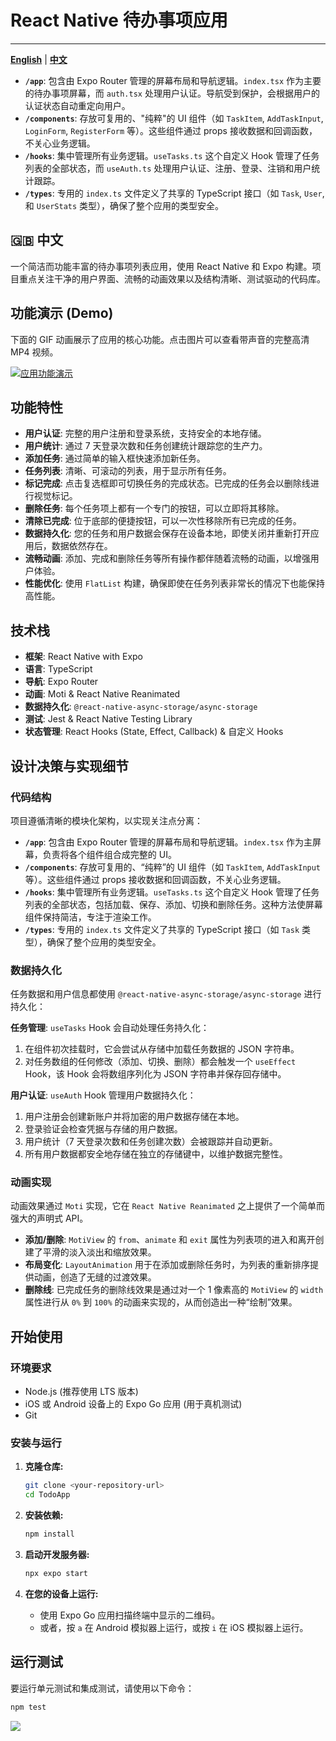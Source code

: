 # React Native 待办事项应用

---

[**English**](./README.md) | [**中文**](./README.zh-CN.md)

-   **`/app`**: 包含由 Expo Router 管理的屏幕布局和导航逻辑。`index.tsx` 作为主要的待办事项屏幕，而 `auth.tsx` 处理用户认证。导航受到保护，会根据用户的认证状态自动重定向用户。
-   **`/components`**: 存放可复用的、"纯粹"的 UI 组件（如 `TaskItem`, `AddTaskInput`, `LoginForm`, `RegisterForm` 等）。这些组件通过 props 接收数据和回调函数，不关心业务逻辑。
-   **`/hooks`**: 集中管理所有业务逻辑。`useTasks.ts` 这个自定义 Hook 管理了任务列表的全部状态，而 `useAuth.ts` 处理用户认证、注册、登录、注销和用户统计跟踪。
-   **`/types`**: 专用的 `index.ts` 文件定义了共享的 TypeScript 接口（如 `Task`, `User`, 和 `UserStats` 类型），确保了整个应用的类型安全。

## 🇬🇧 中文

一个简洁而功能丰富的待办事项列表应用，使用 React Native 和 Expo 构建。项目重点关注干净的用户界面、流畅的动画效果以及结构清晰、测试驱动的代码库。

## 功能演示 (Demo)

下面的 GIF 动画展示了应用的核心功能。点击图片可以查看带声音的完整高清 MP4 视频。

[![应用功能演示](./docs/todo_demo.gif)](https://pub-0a4cfd1889fc48acafea1624679cfdef.r2.dev/todo_demo.mp4)

## 功能特性

-   **用户认证**: 完整的用户注册和登录系统，支持安全的本地存储。
-   **用户统计**: 通过 7 天登录次数和任务创建统计跟踪您的生产力。
-   **添加任务**: 通过简单的输入框快速添加新任务。
-   **任务列表**: 清晰、可滚动的列表，用于显示所有任务。
-   **标记完成**: 点击复选框即可切换任务的完成状态。已完成的任务会以删除线进行视觉标记。
-   **删除任务**: 每个任务项上都有一个专门的按钮，可以立即将其移除。
-   **清除已完成**: 位于底部的便捷按钮，可以一次性移除所有已完成的任务。
-   **数据持久化**: 您的任务和用户数据会保存在设备本地，即使关闭并重新打开应用后，数据依然存在。
-   **流畅动画**: 添加、完成和删除任务等所有操作都伴随着流畅的动画，以增强用户体验。
-   **性能优化**: 使用 `FlatList` 构建，确保即使在任务列表非常长的情况下也能保持高性能。

## 技术栈

-   **框架**: React Native with Expo
-   **语言**: TypeScript
-   **导航**: Expo Router
-   **动画**: Moti & React Native Reanimated
-   **数据持久化**: `@react-native-async-storage/async-storage`
-   **测试**: Jest & React Native Testing Library
-   **状态管理**: React Hooks (State, Effect, Callback) & 自定义 Hooks

## 设计决策与实现细节

### 代码结构

项目遵循清晰的模块化架构，以实现关注点分离：

-   **`/app`**: 包含由 Expo Router 管理的屏幕布局和导航逻辑。`index.tsx` 作为主屏幕，负责将各个组件组合成完整的 UI。
-   **`/components`**: 存放可复用的、“纯粹”的 UI 组件（如 `TaskItem`, `AddTaskInput` 等）。这些组件通过 props 接收数据和回调函数，不关心业务逻辑。
-   **`/hooks`**: 集中管理所有业务逻辑。`useTasks.ts` 这个自定义 Hook 管理了任务列表的全部状态，包括加载、保存、添加、切换和删除任务。这种方法使屏幕组件保持简洁，专注于渲染工作。
-   **`/types`**: 专用的 `index.ts` 文件定义了共享的 TypeScript 接口（如 `Task` 类型），确保了整个应用的类型安全。

### 数据持久化

任务数据和用户信息都使用 `@react-native-async-storage/async-storage` 进行持久化：

**任务管理**: `useTasks` Hook 会自动处理任务持久化：
1.  在组件初次挂载时，它会尝试从存储中加载任务数据的 JSON 字符串。
2.  对任务数组的任何修改（添加、切换、删除）都会触发一个 `useEffect` Hook，该 Hook 会将数组序列化为 JSON 字符串并保存回存储中。

**用户认证**: `useAuth` Hook 管理用户数据持久化：
1.  用户注册会创建新账户并将加密的用户数据存储在本地。
2.  登录验证会检查凭据与存储的用户数据。
3.  用户统计（7 天登录次数和任务创建次数）会被跟踪并自动更新。
4.  所有用户数据都安全地存储在独立的存储键中，以维护数据完整性。

### 动画实现

动画效果通过 `Moti` 实现，它在 `React Native Reanimated` 之上提供了一个简单而强大的声明式 API。
-   **添加/删除**: `MotiView` 的 `from`、`animate` 和 `exit` 属性为列表项的进入和离开创建了平滑的淡入淡出和缩放效果。
-   **布局变化**: `LayoutAnimation` 用于在添加或删除任务时，为列表的重新排序提供动画，创造了无缝的过渡效果。
-   **删除线**: 已完成任务的删除线效果是通过对一个 1 像素高的 `MotiView` 的 `width` 属性进行从 `0%` 到 `100%` 的动画来实现的，从而创造出一种“绘制”效果。

## 开始使用

### 环境要求

-   Node.js (推荐使用 LTS 版本)
-   iOS 或 Android 设备上的 Expo Go 应用 (用于真机测试)
-   Git

### 安装与运行

1.  **克隆仓库:**
    ```bash
    git clone <your-repository-url>
    cd TodoApp
    ```

2.  **安装依赖:**
    ```bash
    npm install
    ```

3.  **启动开发服务器:**
    ```bash
    npx expo start
    ```

4.  **在您的设备上运行:**
    -   使用 Expo Go 应用扫描终端中显示的二维码。
    -   或者，按 `a` 在 Android 模拟器上运行，或按 `i` 在 iOS 模拟器上运行。

## 运行测试

要运行单元测试和集成测试，请使用以下命令：
```bash
npm test
```

![](./docs/test_result.png)